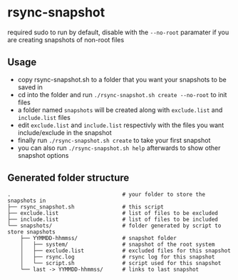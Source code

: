 # rsync-snapshot

required sudo to run by default, disable with the `--no-root` paramater if you are creating snapshots of non-root files

## Usage

- copy rsync-snapshot.sh to a folder that you want your snapshots to be saved in
- cd into the folder and run `./rsync-snapshot.sh create --no-root` to init files
- a folder named `snapshots` will be created along with `exclude.list` and `include.list` files
- edit `exclude.list` and `include.list` respectivly with the files you want include/exclude in the snapshot
- finally run `./rsync-snapshot.sh create` to take your first snapshot
- you can also run `./rsync-snapshot.sh help` afterwards to show other snapshot options

## Generated folder structure

```
.                                   # your folder to store the snapshots in
├── rsync_snapshot.sh               # this script
├── exclude.list                    # list of files to be excluded
├── include.list                    # list of files to be included
└── snapshots/                      # folder generated by script to store snapshots
    ├── YYMMDD-hhmmss/              # snapshot folder
    │   ├── system/                 # snapshot of the root system
    │   ├── exclude.list            # excluded files for this snapshot
    │   ├── rsync.log               # rsync log for this snapshot
    │   └── script.sh               # script used for this snapshot
    └── last -> YYMMDD-hhmmss/      # links to last snapshot
```
